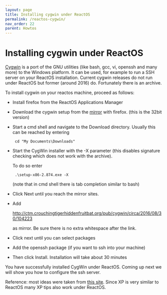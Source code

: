 ```yaml
---
layout: page
title: Installing cygwin under ReactOS
permalink: /reactos-cygwin/
nav_order: 22
parent: Howtos
---
```


# [](#header-1) Installing cygwin under ReactOS

[Cygwin](https://www.cygwin.org) is a port of the GNU
utilities (like bash, gcc, vi, openssh and many more) to the
Windows platform. It can be used, for example to run
a SSH server on your ReactOS installation. Current
cygwin releases do not run under ReactOS but former
(around 2016) do. Fortunately there is an archive.

To install cygwin on your reactos machine, proceed
as follows:

 * Install firefox from the ReactOS Applications Manager

 * Download the cygwin setup from the [mirror](http://ctm.crouchingtigerhiddenfruitbat.org/pub/cygwin/setup/snapshots/setup-x86-2.874.exe)
   with firefox.
   (this is the 32bit version)

 * Start a cmd shell and navigate to the Download directory.
   Usually this can be reached by entering

        cd "My Documents\Downloads"

 * Start the CygWin installer with the -X parameter (this
   disables signature checking which does not work with the
   archive).

   To do so enter 

        .\setup-x86-2.874.exe -X

   (note that in cmd shell there is tab completion similar
    to bash)

 * Click Next until you reach the mirror sites.

 * Add

    http://ctm.crouchingtigerhiddenfruitbat.org/pub/cygwin/circa/2016/08/30/104223

   as mirror. Be sure there is no extra whitespace after the link.

  * Click next until you can select packages

  * Add the openssh package (if you want to ssh into your machine)

  * Then click Install. Installation will take about 30 minutes

You have successfully installed CygWin under ReactOS. Coming
up next we will show you how to configure the ssh server.

Reference: most ideas were taken from [this site](https://morganwu277.github.io/2017/06/04/Setup-Cygwin-in-Windows-XP-2003/). Since
XP is very similar to ReactOS many XP tips also work under
ReactOS.
